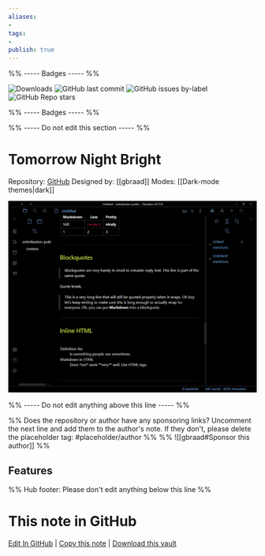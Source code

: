 ```yaml
---
aliases:
- 
tags: 
- 
publish: true
---
```


%% ----- Badges ----- %%

![Downloads](https://img.shields.io/badge/downloads-2463-573E7A?style=for-the-badge&logo=)
![GitHub last commit](https://img.shields.io/github/last-commit/gbraad/obsidian-tomorrow-night-bright-theme?color=573E7A&label=last%20update&logo=github&style=for-the-badge)
![GitHub issues by-label](https://img.shields.io/github/issues/gbraad/obsidian-tomorrow-night-bright-theme/help%20wanted?color=573E7A&logo=github&style=for-the-badge) 
![GitHub Repo stars](https://img.shields.io/github/stars/gbraad/obsidian-tomorrow-night-bright-theme?color=573E7A&logo=github&style=for-the-badge)

%% ----- Badges ----- %%

%% ----- Do not edit this section ----- %%

# Tomorrow Night Bright

Repository: [GitHub](https://github.com/gbraad/obsidian-tomorrow-night-bright-theme)
Designed by: [[gbraad]]
Modes: [[Dark-mode themes|dark]]



![screenshot](https://github.com/gbraad/obsidian-tomorrow-night-bright-theme/raw/HEAD/images/example.png)

%% ----- Do not edit anything above this line ----- %% 

%% Does the repository or author have any sponsoring links? Uncomment the next line and add them to the author's note. If they don't, please delete the placeholder tag: #placeholder/author %%
%% ![[gbraad#Sponsor this author]] %%


## Features



%% Hub footer: Please don't edit anything below this line %%

# This note in GitHub

<span class="git-footer">[Edit In GitHub](https://github.dev/obsidian-community/obsidian-hub/blob/main/02%20-%20Community%20Expansions/02.05%20All%20Community%20Expansions/Themes/Tomorrow%20Night%20Bright.md "git-hub-edit-note") | [Copy this note](https://raw.githubusercontent.com/obsidian-community/obsidian-hub/main/02%20-%20Community%20Expansions/02.05%20All%20Community%20Expansions/Themes/Tomorrow%20Night%20Bright.md "git-hub-copy-note") | [Download this vault](https://github.com/obsidian-community/obsidian-hub/archive/refs/heads/main.zip "git-hub-download-vault") </span>

